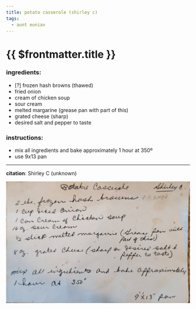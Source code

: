 ```yaml
---
title: potato casserole (shirley c)
tags:
  - aunt euniav
---
```


# {{ $frontmatter.title }}

### ingredients:

- <MixologyConversion n="2 lbs"/> [?] frozen hash browns (thawed)
- <MixologyConversion n="1 cup"/> fried onion
- <MixologyConversion n="1 can"/> cream of chicken soup
- <MixologyConversion n="16 oz"/> sour cream
- <MixologyConversion n="0.5 stick"/> melted margarine (grease pan with part of this)
- <MixologyConversion n="8 oz"/> grated cheese (sharp)
- desired salt and pepper to taste

### instructions:

- mix all ingredients and bake approximately 1 hour at 350º
- use ${9x13}$ pan

---

**citation**:
Shirley C (unknown)

![image](./image.jpg)
